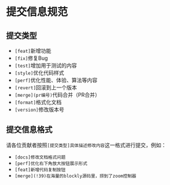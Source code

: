 # 提交信息规范

## 提交类型
- `[feat]`新增功能
- `[fix]`修复Bug
- `[test]`增加用于测试的内容
- `[style]`优化代码样式
- `[perf]`优化性能、体验、算法等内容
- `[revert]`回滚到上一个版本
- `[merge](pr编号)`代码合并（PR合并）
- `[format]`格式化文档
- `[version]`修改版本号

## 提交信息格式
请各位贡献者按照`[提交类型]具体描述修改内容`这一格式进行提交，例如：
- `[docs]修改文档格式问题`
- `[perf]优化右下角放大按钮展示形式`
- `[feat]新增代码复制按钮`
- `[merge](!39)在海量的blockly源码里，捞到了zoom控制器`